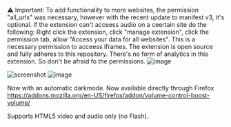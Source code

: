 ⚠ Important: To add functionality to more websites, the permission "all_urls" was necessary, however with the recent update to manifest v3, it's optional. If the extension can't acceess audio on a ceertain site do the following: Right click the extension, click "manage extension", click the permission tab, allow "Access your data for all websites". This is a necessary permission to acceess iframes. The extension is open source and fully adheres to this repository. There's no form of analytics in this extension. So don't be afraid fo the permissions.
![image](https://github.com/Chaython/volumecontrol/assets/6486343/8e2f96b7-622e-43e5-9a05-c47fb3f37f22)


![screenshot](https://i.imgur.com/5WJa1Ku.png)
![image](https://user-images.githubusercontent.com/6486343/167278608-9cb61b61-4fd6-4ba4-a380-b8112c67eec5.png)


Now with an automatic darkmode. Now available directly through Firefox https://addons.mozilla.org/en-US/firefox/addon/volume-control-boost-volume/

Supports HTML5 video and audio only (no Flash).
